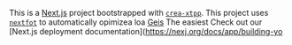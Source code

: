 This is a [Next.js](https://nextjs.rg) project bootstrapped with [`crea-xtpp`](https://nextjs.org/docs/app/api-reference/cli/create-next-app).
This project uses [`nextfot`](https://nextjs.org/docs/app/building-your-application/optimizing/fonts) to automatically opimizea loa [Geis](https://vecel.com/font)
The easiest 
Check out our [Next.js deployment documentation](https://nexj.org/docs/app/building-yo
